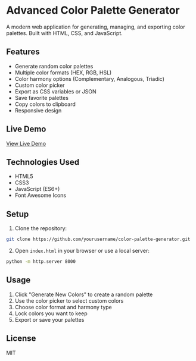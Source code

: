 # Advanced Color Palette Generator

A modern web application for generating, managing, and exporting color palettes. Built with HTML, CSS, and JavaScript.

## Features

- Generate random color palettes
- Multiple color formats (HEX, RGB, HSL)
- Color harmony options (Complementary, Analogous, Triadic)
- Custom color picker
- Export as CSS variables or JSON
- Save favorite palettes
- Copy colors to clipboard
- Responsive design

## Live Demo

[View Live Demo](https://color-palette-generator-vercel.vercel.app)

## Technologies Used

- HTML5
- CSS3
- JavaScript (ES6+)
- Font Awesome Icons

## Setup

1. Clone the repository:
```bash
git clone https://github.com/yourusername/color-palette-generator.git
```

2. Open `index.html` in your browser or use a local server:
```bash
python -m http.server 8000
```

## Usage

1. Click "Generate New Colors" to create a random palette
2. Use the color picker to select custom colors
3. Choose color format and harmony type
4. Lock colors you want to keep
5. Export or save your palettes

## License

MIT 